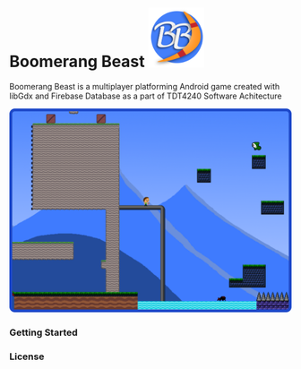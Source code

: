 # Boomerang Beast <img src="android/res/drawable/icon.png" alt="drawing" class="center" width="100"/>

Boomerang Beast is a multiplayer platforming Android game created with libGdx and Firebase Database as a part of TDT4240 Software Achitecture

![Example](android/assets/preview/level1.png)

### Getting Started

### License
